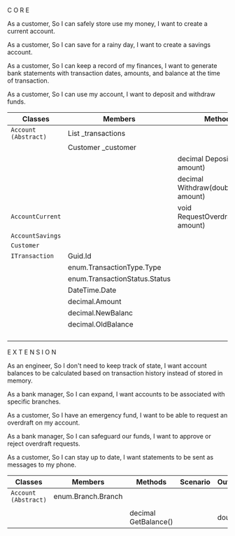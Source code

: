 C O R E

As a customer,
So I can safely store use my money,
I want to create a current account.

As a customer,
So I can save for a rainy day,
I want to create a savings account.

As a customer,
So I can keep a record of my finances,
I want to generate bank statements with transaction dates, amounts, and balance at the time of transaction.

As a customer,
So I can use my account,
I want to deposit and withdraw funds.



| Classes              | Members                             | Methods                                                | Scenario                                           | Outputs   |
|----------------------|-------------------------------------|--------------------------------------------------------|----------------------------------------------------|-----------|
| `Account (Abstract)` | List<ITransaction> _transactions    |                                                        | 						                           |           |
|                      | Customer _customer                  |                                                        | 						                           |           |
|                      |                                     | decimal Deposit(double amount)                         | 						                           | double    |
|                      |                                     | decimal Withdraw(double amount)                        | 						                           | double    |
| `AccountCurrent`	   |                                     | void RequestOverdraft(double amount)                   | 						                           |           |
| `AccountSavings`     |                                     |                                                        | 						                           |           |
| `Customer`	       |                                     |                                                        | 						                           |           |
| `ITransaction`	   |  Guid.Id                            |                                                        | 						                           |           |
|                      |  enum.TransactionType.Type          |                                                        | 						                           |           |
|                      |  enum.TransactionStatus.Status      |                                                        | 						                           |           |
|                      |  DateTime.Date                      |                                                        | 						                           |           |
|                      |  decimal.Amount                     |                                                        | 						                           |           |
|                      |  decimal.NewBalanc                  |                                                        | 						                           |           |
|                      |  decimal.OldBalance                 |                                                        | 						                           |           |
|                      |                                     |                                                        | 						                           |           |
|                      |                                     |                                                        | 						                           |           |
|                      |                                     |                                                        | 						                           |           |
|                      |                                     |                                                        | 						                           |           |


 
 E X T E N S I O N

As an engineer,
So I don't need to keep track of state,
I want account balances to be calculated based on transaction history instead of stored in memory.

As a bank manager,
So I can expand,
I want accounts to be associated with specific branches.

As a customer,
So I have an emergency fund,
I want to be able to request an overdraft on my account.

As a bank manager,
So I can safeguard our funds,
I want to approve or reject overdraft requests.

As a customer,
So I can stay up to date,
I want statements to be sent as messages to my phone.


| Classes              | Members                             | Methods                                                | Scenario                                           | Outputs   |
|----------------------|-------------------------------------|--------------------------------------------------------|----------------------------------------------------|-----------|
| `Account (Abstract)` | enum.Branch.Branch                  |                                                        | 						                           |           |
|                      |                                     |                                                        | 						                           |           |
|                      |                                     | decimal GetBalance()                                   | 						                           | double    |
